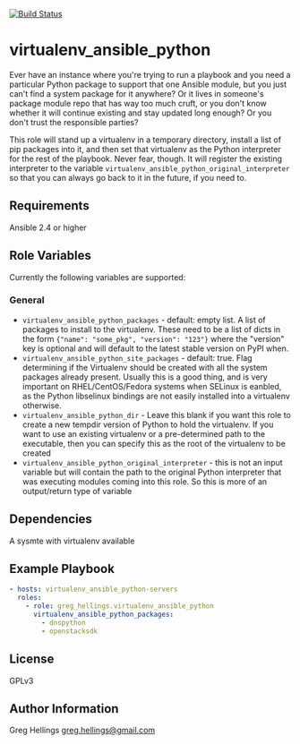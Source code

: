 [![Build Status](https://travis-ci.org/devroles/virtualenv_ansible_python.svg?branch=master)](https://travis-ci.org/devroles/virtualenv_ansible_python)

virtualenv_ansible_python
===========

Ever have an instance where you're trying to run a playbook and you need a particular Python package
to support that one Ansible module, but you just can't find a system package for it anywhere? Or it lives
in someone's package module repo that has way too much cruft, or you don't know whether it will continue
existing and stay updated long enough? Or you don't trust the responsible parties?

This role will stand up a virtualenv in a temporary directory, install a list of pip packages into it, and
then set that virtualenv as the Python interpreter for the rest of the playbook. Never fear, though. It will
register the existing interpreter to the variable `virtualenv_ansible_python_original_interpreter` so that
you can always go back to it in the future, if you need to.

Requirements
------------

Ansible 2.4 or higher

Role Variables
--------------

Currently the following variables are supported:

### General

* `virtualenv_ansible_python_packages` - default: empty list. A list of packages
  to install to the virtualenv. These need to be a list of dicts in the form
  `{"name": "some_pkg", "version": "123"}` where the "version" key is optional
  and will default to the latest stable version on PyPI when.
* `virtualenv_ansible_python_site_packages` - default: true. Flag determining if the Virtualenv should
  be created with all the system packages already present. Usually this is a good thing, and is very
  important on RHEL/CentOS/Fedora systems when SELinux is eanbled, as the Python libselinux bindings
  are not easily installed into a virtualenv otherwise.
* `virtualenv_ansible_python_dir` - Leave this blank if you want this role to create a new tempdir
  version of Python to hold the virtualenv. If you want to use an existing virtualenv or a pre-determined
  path to the executable, then you can specify this as the root of the virtualenv to be created
* `virtualenv_ansible_python_original_interpreter` - this is not an input variable but will contain
  the path to the original Python interpreter that was executing modules coming into this role. So this
  is more of an output/return type of variable

Dependencies
------------

A sysmte with virtualenv available

Example Playbook
----------------

```yaml
- hosts: virtualenv_ansible_python-servers
  roles:
    - role: greg_hellings.virtualenv_ansible_python
      virtualenv_ansible_python_packages:
        - dnspython
        - openstacksdk
```

License
-------

GPLv3

Author Information
------------------

Greg Hellings <greg.hellings@gmail.com>
